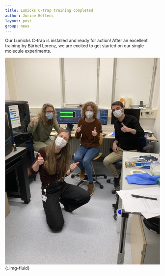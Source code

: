 ```yaml
---
title: Lumicks C-trap training completed
author: Jorine Eeftens
layout: post
group: news
---
```


Our Lumicks C-trap is installed and ready for action! After an excellent training by Bärbel Lorenz, we are excited to get started on our single molecule experiments.


![ctrapinstall](/static/img/news/ctrapinstall.JPG "ctrapinstall"){:.img-fluid}
